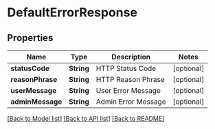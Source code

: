 # DefaultErrorResponse

## Properties
Name | Type | Description | Notes
------------ | ------------- | ------------- | -------------
**statusCode** | **String** | HTTP Status Code | [optional] 
**reasonPhrase** | **String** | HTTP Reason Phrase | [optional] 
**userMessage** | **String** | User Error Message | [optional] 
**adminMessage** | **String** | Admin Error Message | [optional] 

[[Back to Model list]](../README.md#documentation-for-models) [[Back to API list]](../README.md#documentation-for-api-endpoints) [[Back to README]](../README.md)


